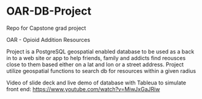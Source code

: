 # OAR-DB-Project
Repo for Capstone grad project

OAR - Opioid Addition Resources

Project is a PostgreSQL geospatial enabled database to be used as a back in to a web site or app to help friends, family and addicts
find reousces close to them based either on a lat and lon or a street address.  Project utilize geospatial functions to search db for resources within a given radius


Video of slide deck and live demo of database with Tableua to simulate front end:
https://www.youtube.com/watch?v=MiwJxGaJRiw
